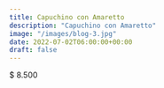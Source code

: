 ```yaml
---
title: Capuchino con Amaretto
description: "Capuchino con Amaretto"
image: "/images/blog-3.jpg"
date: 2022-07-02T06:00:00+00:00
draft: false
---
```


$ 8.500
